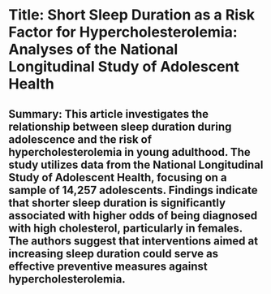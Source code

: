 # Title: Short Sleep Duration as a Risk Factor for Hypercholesterolemia: Analyses of the National Longitudinal Study of Adolescent Health

## Summary: This article investigates the relationship between sleep duration during adolescence and the risk of hypercholesterolemia in young adulthood. The study utilizes data from the National Longitudinal Study of Adolescent Health, focusing on a sample of 14,257 adolescents. Findings indicate that shorter sleep duration is significantly associated with higher odds of being diagnosed with high cholesterol, particularly in females. The authors suggest that interventions aimed at increasing sleep duration could serve as effective preventive measures against hypercholesterolemia.